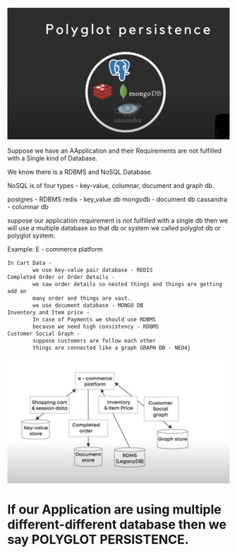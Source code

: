 
![img.png](img.png)

   Suppose we have an AApplication and their Requirements are not fulfilled with a Single kind of Database.
    
   We know there is a RDBMS and NoSQL Database.

   NoSQL is of four types - key-value, columnar, document and graph db.

   postgres - RDBMS
   redis - key_value db
   mongodb - document db
   cassandra - columnar db

   suppose our application requirement is not fulfilled with a single db then we will use a multiple database
   so that db or system we called polyglot db or polyglot system.

   Example: E - commerce platform

    In Cart Data - 
            we use key-value pair database - REDIS
    Completed Order or Order Details - 
            we saw order details so nested things and things are getting add on
            many order and things are vast.
            we use document database - MONGO DB
    Inventory and Item price - 
            In case of Payments we should use RDBMS
            because we need high consistency - RDBMS
    Customer Social Graph - 
            suppose customers are follow each other
            things are connected like a graph GRAPH DB - NEO4j


![img_1.png](img_1.png)


   # If our Application are using multiple different-different database then we say POLYGLOT PERSISTENCE.